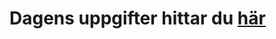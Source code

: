 # Dagens uppgifter hittar du [här](https://github.com/herkommer/TE4-1920-Main/blob/master/daily/20190904.md)
